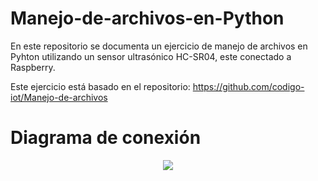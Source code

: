 # Manejo-de-archivos-en-Python
En este repositorio se documenta un ejercicio de manejo de archivos en Pyhton utilizando un sensor ultrasónico HC-SR04, este conectado a Raspberry.

Este ejercicio está basado en el repositorio:
https://github.com/codigo-iot/Manejo-de-archivos

# Diagrama de conexión

<div align="center"><img src="https://i.ibb.co/fG5N2sm/Diagrama-ultra.png"></div>

